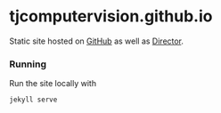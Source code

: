 # tjcomputervision.github.io

Static site hosted on [GitHub](https://tjcomputervision.github.io/) as well as
[Director](https://activities.tjhsst.edu/computervision/).

### Running

Run the site locally with 
```
jekyll serve
```

